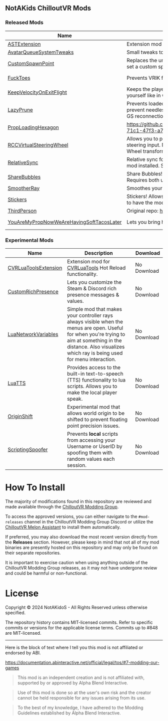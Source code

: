 ## NotAKids ChilloutVR Mods

<!-- BEGIN MOD LIST -->

### Released Mods

| Name | Description | Download |
|------|-------------|----------|
| [ASTExtension](ASTExtension/README.md) | Extension mod for [Avatar Scale Tool](https://github.com/NotAKidoS/AvatarScaleTool): | [Download](https://github.com/NotAKidoS/NAK_CVR_Mods/releases/download/r46/ASTExtension.dll) |
| [AvatarQueueSystemTweaks](AvatarQueueSystemTweaks/README.md) | Small tweaks to the Avatar Queue System. | [Download](https://github.com/NotAKidoS/NAK_CVR_Mods/releases/download/r46/AvatarQueueSystemTweaks.dll) |
| [CustomSpawnPoint](CustomSpawnPoint/README.md) | Replaces the unused Images button in the World Details page with a button to set a custom spawn point. | [Download](https://github.com/NotAKidoS/NAK_CVR_Mods/releases/download/r46/CustomSpawnPoint.dll) |
| [FuckToes](FuckToes/README.md) | Prevents VRIK from autodetecting toes in HalfbodyIK. | No Download |
| [KeepVelocityOnExitFlight](KeepVelocityOnExitFlight/README.md) | Keeps the player's velocity when exiting flight mode. Makes it possible to fling yourself like in Garry's Mod. | [Download](https://github.com/NotAKidoS/NAK_CVR_Mods/releases/download/r46/KeepVelocityOnExitFlight.dll) |
| [LazyPrune](LazyPrune/README.md) | Prevents loaded objects from immediately unloading on destruction. Should prevent needlessly unloading & reloading all avatars/props on world rejoin or GS reconnection. | [Download](https://github.com/NotAKidoS/NAK_CVR_Mods/releases/download/r46/LazyPrune.dll) |
| [PropLoadingHexagon](PropLoadingHexagon/README.md) | https://github.com/NotAKidoS/NAK_CVR_Mods/assets/37721153/a892c765-71c1-47f3-a781-bdb9b60ba117 | [Download](https://github.com/NotAKidoS/NAK_CVR_Mods/releases/download/r46/PropLoadingHexagon.dll) |
| [RCCVirtualSteeringWheel](RCCVirtualSteeringWheel/README.md) | Allows you to physically grab rigged RCC steering wheels in VR to provide steering input. No explicit setup required other than defining the Steering Wheel transform within the RCC component. | [Download](https://github.com/NotAKidoS/NAK_CVR_Mods/releases/download/r46/RCCVirtualSteeringWheel.dll) |
| [RelativeSync](RelativeSync/README.md) | Relative sync for Movement Parent & Chairs. Requires both users to have the mod installed. Synced over Mod Network. | [Download](https://github.com/NotAKidoS/NAK_CVR_Mods/releases/download/r46/RelativeSync.dll) |
| [ShareBubbles](ShareBubbles/README.md) | Share Bubbles! Allows you to drop down bubbles containing Avatars & Props. Requires both users to have the mod installed. Synced over Mod Network. | [Download](https://github.com/NotAKidoS/NAK_CVR_Mods/releases/download/r46/ShareBubbles.dll) |
| [SmootherRay](SmootherRay/README.md) | Smoothes your controller while the raycast lines are visible. | [Download](https://github.com/NotAKidoS/NAK_CVR_Mods/releases/download/r46/SmootherRay.dll) |
| [Stickers](Stickers/README.md) | Stickers! Allows you to place small images on any surface. Requires both users to have the mod installed. Synced over Mod Network. | [Download](https://github.com/NotAKidoS/NAK_CVR_Mods/releases/download/r46/Stickers.dll) |
| [ThirdPerson](ThirdPerson/README.md) | Original repo: https://github.com/oestradiol/CVR-Mods | [Download](https://github.com/NotAKidoS/NAK_CVR_Mods/releases/download/r46/ThirdPerson.dll) |
| [YouAreMyPropNowWeAreHavingSoftTacosLater](YouAreMyPropNowWeAreHavingSoftTacosLater/README.md) | Lets you bring held & attached props through world loads. | No Download |

### Experimental Mods

| Name | Description | Download |
|------|-------------|----------|
| [CVRLuaToolsExtension](.Experimental/CVRLuaToolsExtension/README.md) | Extension mod for [CVRLuaTools](https://github.com/NotAKidoS/CVRLuaTools) Hot Reload functionality. | No Download |
| [CustomRichPresence](.Experimental/CustomRichPresence/README.md) | Lets you customize the Steam & Discord rich presence messages & values. | No Download |
| [LuaNetworkVariables](.Experimental/LuaNetworkVariables/README.md) | Simple mod that makes your controller rays always visible when the menus are open. Useful for when you're trying to aim at something in the distance. Also visualizes which ray is being used for menu interaction. | No Download |
| [LuaTTS](.Experimental/LuaTTS/README.md) | Provides access to the built-in text-to-speech (TTS) functionality to lua scripts. Allows you to make the local player speak. | No Download |
| [OriginShift](.Experimental/OriginShift/README.md) | Experimental mod that allows world origin to be shifted to prevent floating point precision issues. | No Download |
| [ScriptingSpoofer](.Experimental/ScriptingSpoofer/README.md) | Prevents **local** scripts from accessing your Username or UserID by spoofing them with random values each session. | No Download |

<!-- END MOD LIST -->

# How To Install

The majority of modifications found in this repository are reviewed and made available through the [ChilloutVR Modding Group](https://discord.gg/dndGPM3bxu). 

To access the approved versions, you can either navigate to the `#mod-releases` channel in the ChilloutVR Modding Group Discord or utilize the [ChilloutVR Melon Assistant](https://github.com/knah/CVRMelonAssistant) to install them automatically.

If preferred, you may also download the most recent version directly from the **Releases** section. However, please keep in mind that not all of my mod binaries are presently hosted on this repository and may only be found on their separate repositories. 

It is important to exercise caution when using anything outside of the ChilloutVR Modding Group releases, as it may not have undergone review and could be harmful or non-functional.

# License

Copyright © 2024 NotAKidoS - All Rights Reserved unless otherwise specified.

The repository history contains MIT-licensed commits. Refer to specific commits or versions for the applicable license terms. Commits up to #848 are MIT-licensed.

---

Here is the block of text where I tell you this mod is not affiliated or endorsed by ABI.

https://documentation.abinteractive.net/official/legal/tos/#7-modding-our-games

> This mod is an independent creation and is not affiliated with, supported by or approved by Alpha Blend Interactive. 

> Use of this mod is done so at the user's own risk and the creator cannot be held responsible for any issues arising from its use.

> To the best of my knowledge, I have adhered to the Modding Guidelines established by Alpha Blend Interactive.
